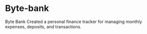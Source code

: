# Byte-bank
Byte Bank Created a personal finance tracker for managing monthly expenses, deposits, and transactions.
